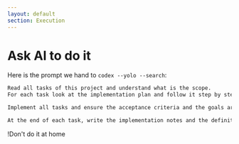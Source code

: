 ```yaml
---
layout: default
section: Execution
---
```


# Ask AI to do it

Here is the prompt we hand to `codex --yolo --search`:

```markdown
Read all tasks of this project and understand what is the scope.
For each task look at the implementation plan and follow it step by step.

Implement all tasks and ensure the acceptance criteria and the goals are met.

At the end of each task, write the implementation notes and the definition of done.

```

!Don't do it at home
